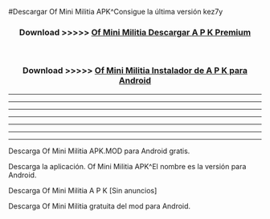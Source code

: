 #Descargar Of Mini Militia  APK^Consigue la última versión kez7y



<div align="center">
<h3>Download >>>>> <a href="https://es-sites.web.app/?es= Of Mini Militia ">Of Mini Militia  Descargar A P K Premium</a></h3><br>

<h3>Download >>>>> <a href="https://es-sites.web.app/?es= Of Mini Militia ">Of Mini Militia  Instalador de A P K para Android</a></h3>
</div>


----------------------------------------------------------

----------------------------------------------------------

----------------------------------------------------------

----------------------------------------------------------

----------------------------------------------------------

----------------------------------------------------------

----------------------------------------------------------

Descarga Of Mini Militia  APK.MOD para Android gratis.

Descarga la aplicación. Of Mini Militia  APK^El nombre es la versión para Android.

Descarga Of Mini Militia  A P K [Sin anuncios]

Descarga Of Mini Militia  gratuita del mod para Android.


